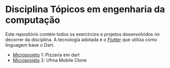 # Disciplina Tópicos em engenharia da computação

Este repositório contém todos os exercírcios e projetos desenvolvidos no decorrer da disciplina. A tecnologia adotada é o [Flutter](https://flutter.dev/) que utiliza como linguagem base o Dart.

-   [Microprojeto](./microprojeto01-pizarria) 1: Pizzaria em dart
-   [Microprojeto](./ufmaMobileClone) 2: Ufma Mobile Clone
